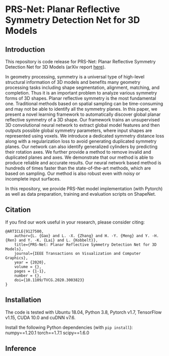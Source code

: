 # PRS-Net: Planar Reflective Symmetry Detection Net for 3D Models


## Introduction
This repository is code release for PRS-Net: Planar Reflective Symmetry Detection Net for 3D Models (arXiv report [here](https://arxiv.org/pdf/1910.06511.pdf)).

In geometry processing, symmetry is a universal type of high-level structural information of 3D models and benefits many geometry processing tasks including shape segmentation, alignment, matching, and completion. Thus it is an important problem to analyze various symmetry forms of 3D shapes. Planar reflective symmetry is the most fundamental one. Traditional methods based on spatial sampling can be time-consuming and may not be able to identify all the symmetry planes. In this paper, we present a novel learning framework to automatically discover global planar reflective symmetry of a 3D shape. Our framework trains an unsupervised 3D convolutional neural network to extract global model features and then outputs possible global symmetry parameters, where input shapes are represented using voxels. We introduce a dedicated symmetry distance loss along with a regularization loss to avoid generating duplicated symmetry planes. Our network can also identify generalized cylinders by predicting their rotation axes. We further provide a method to remove invalid and duplicated planes and axes. We demonstrate that our method is able to produce reliable and accurate results. Our neural network based method is hundreds of times faster than the state-of-the-art methods, which are based on sampling. Our method is also robust even with noisy or incomplete input surfaces.

In this repository, we provide PRS-Net model implementation (with Pytorch) as well as data preparation, training and evaluation scripts on ShapeNet.

## Citation

If you find our work useful in your research, please consider citing:

    @ARTICLE{9127500,
        author={L. {Gao} and L. -X. {Zhang} and H. -Y. {Meng} and Y. -H. {Ren} and Y. -K. {Lai} and L. {Kobbelt}},
        title={PRS-Net: Planar Reflective Symmetry Detection Net for 3D Models},
        journal={IEEE Transactions on Visualization and Computer Graphics},
        year = {2020},
        volume = {},
        pages = {1-1},
        number = {},
        doi={10.1109/TVCG.2020.3003823}
    }

## Installation

The code is tested with Ubuntu 18.04, Python 3.8, Pytorch v1.7, TensorFlow v1.15, CUDA 10.0 and cuDNN v7.6.

Install the following Python dependencies (with `pip install`):
    numpy==1.20.1
    torch==1.7.1
    scipy==1.6.0
    

## Inference










